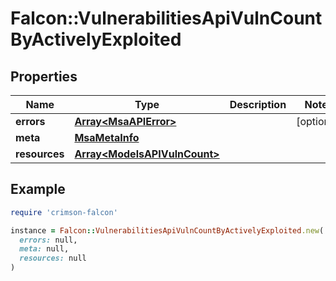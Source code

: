 # Falcon::VulnerabilitiesApiVulnCountByActivelyExploited

## Properties

| Name | Type | Description | Notes |
| ---- | ---- | ----------- | ----- |
| **errors** | [**Array&lt;MsaAPIError&gt;**](MsaAPIError.md) |  | [optional] |
| **meta** | [**MsaMetaInfo**](MsaMetaInfo.md) |  |  |
| **resources** | [**Array&lt;ModelsAPIVulnCount&gt;**](ModelsAPIVulnCount.md) |  |  |

## Example

```ruby
require 'crimson-falcon'

instance = Falcon::VulnerabilitiesApiVulnCountByActivelyExploited.new(
  errors: null,
  meta: null,
  resources: null
)
```

